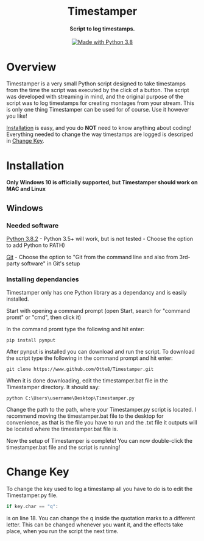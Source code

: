 <h1 align="center">
  <br>
  Timestamper
  <br>
</h1>

<h4 align="center">Script to log timestamps.</h4>

<p align="center">
  <a href="https://www.python.org/downloads/">
    <img src="https://img.shields.io/badge/Made%20With-Python%203.8-blue.svg?style=for-the-badge" alt="Made with Python 3.8">
  </a>
</p>

# Overview

Timestamper is a very small Python script designed to take timestamps from the time the script was executed by the click of a button. The script was developed with streaming in mind, and the original purpose of the script was to log timestamps for creating montages from your stream.
This is only one thing Timestamper can be used for of course. Use it however you like!

[Installation](#installation) is easy, and you do **NOT** need to know anything about coding! Everything needed to change the way timestamps are logged is descriped in [Change Key](#change-key).


# Installation

**Only Windows 10 is officially supported, but Timestamper should work on MAC and Linux** 

## Windows
### Needed software

<a href="https://www.python.org/downloads/">Python 3.8.2</a> - Python 3.5+ will work, but is not tested - Choose the option to add Python to PATH)

<a href="https://git-scm.com/downloads/">Git</a> - Choose the option to "Git from the command line and also from 3rd-party software" in Git's setup

### Installing dependancies

Timestamper only has one Python library as a dependancy and is easily installed.

Start with opening a command prompt (open Start, search for "command promt" or "cmd", then click it)

In the command promt type the following and hit enter:

```
pip install pynput
```

After pynput is installed you can download and run the script. To download the script type the following in the command prompt and hit enter:

```
git clone https://www.github.com/Otte8/Timestamper.git
```

When it is done downloading, edit the timestamper.bat file in the Timestamper directory. It should say:

```
python C:\Users\username\Desktop\Timestamper.py
```

Change the path to the path, where your Timestamper.py script is located. I recommend moving the timestamper.bat file to the desktop for convenience, as that is the file you have to run and the .txt file it outputs will be located where the timestamper.bat file is.

Now the setup of Timestamper is complete! You can now double-click the timestamper.bat file and the script is running!

# Change Key

To change the key used to log a timestamp all you have to do is to edit the Timestamper.py file.

```python
if key.char == "q":
```

is on line 18. You can change the q inside the quotation marks to a different letter. This can be changed whenever you want it, and the effects take place, when you run the script the next time.
